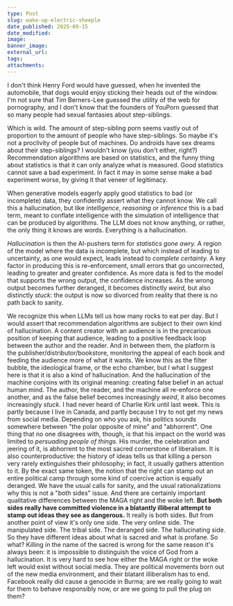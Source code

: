 ```yaml
---
type: Post
slug: wake-up-electric-sheeple
date_published: 2025-09-15
date_modified:
image:
banner_image:
external_url:
tags:
attachments:
---
```

I don't think Henry Ford would have guessed, when he invented the automobile, that dogs would enjoy sticking their heads out of the window. I'm not sure that Tim Berners-Lee guessed the utility of the web for pornography, and I don't know that the founders of YouPorn guessed that so many people had sexual fantasies about step-siblings.

Which is wild. The amount of step-sibling porn seems vastly out of proportion to the amount of people who have step-siblings. So maybe it's not a proclivity of people but of machines. Do androids have sex dreams about their step-siblings? I wouldn't know (you don't either, right?) Recommendation algorithms are based on statistics, and the funny thing about statistics is that it can only analyze what is measured. Good statistics cannot save a bad experiment. In fact it may in some sense make a bad experiment worse, by giving it that veneer of legitimacy.

When generative models eagerly apply good statistics to bad (or incomplete) data, they confidently assert what they cannot know. We call this a hallucination, but like *intelligence*, *reasoning* or *inference* this is a bad term, meant to conflate intelligence with the simulation of intelligence that can be produced by algorithms. The LLM does not know anything, or rather, the only thing it knows are words. Everything is a hallucination.

*Hallucination* is then the AI-pushers term for *statistics gone awry.* A region of the model where the data is incomplete, but which instead of leading to uncertainty, as one would expect, leads instead to *complete certainty.* A key factor in producing this is re-enforcement, small errors that go uncorrected, leading to greater and greater confidence. As more data is fed to the model that supports the wrong output, the confidence increases. As the wrong output becomes further deranged, it becomes distinctly *weird,* but also distinctly *stuck*: the output is now so divorced from reality that there is no path back to sanity.

We recognize this when LLMs tell us how many rocks to eat per day. But I would assert that recommendation algorithms are subject to their own kind of hallucination. A content creator with an audience is in the precarious position of keeping that audience, leading to a positive feedback loop between the author and the reader. And in between them, the platform is the publisher/distributor/bookstore, monitoring the appeal of each book and feeding the audience more of what it wants.
We know this as the filter bubble, the ideological frame, or the echo chamber, but I what I suggest here is that it is also a kind of hallucination. And the hallucination of the machine conjoins with its original meaning: creating false belief in an actual human mind. The author, the reader, and the machine all re-enforce one another, and as the false belief becomes increasingly *weird*, it also becomes increasingly *stuck*.
I had never heard of Charlie Kirk until last week. This is partly because I live in Canada, and partly because I try to not get my news from social media. Depending on who you ask, his politics sounds somewhere between "the polar opposite of mine" and "abhorrent". One thing that no one disagrees with, though, is that his impact on the world was limited to *persuading people of things.* His murder, the celebration and jeering of it, is abhorrent to the most sacred cornerstone of liberalism. It is also counterproductive: the history of ideas tells us that killing a person very rarely extinguishes their philosophy; in fact, it usually gathers attention to it. By the exact same token, the notion that the right can stamp out an entire political camp through some kind of coercive action is equally deranged.
We have the usual calls for sanity, and the usual rationalizations why this is not a "both sides" issue. And there are certainly important qualitative differences between the MAGA right and the woke left. **But both sides really have committed violence in a blatantly illiberal attempt to stamp out ideas they see as dangerous.**  It really is both sides.
But from another point of view it's only one side. The very online side. The manipulated side. The tribal side. The deranged side. The hallucinating side. So they have different ideas about what is sacred and what is profane. So what? Killing in the name of the sacred is wrong for the same reason it's always been: it is impossible to distinguish the voice of God from a hallucination.
It is very hard to see how either the MAGA right or the woke left would exist without social media. They are political movements born out of the new media environment, and their blatant illiberalism has to end. Facebook really did cause a genocide in Burma; are we really going to wait for them to behave responsibly now, or are we going to pull the plug on them?


